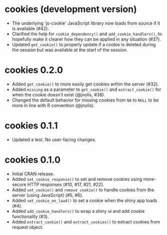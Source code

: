 # cookies (development version)

* The underlying 'js-cookie' JavaScript library now loads from source if it is available (#42).
* Clarified the help for `cookie_dependency()` and `add_cookie_handlers()`, to hopefully make it clearer how they can be applied in any situation (#37).
* Updated `get_cookie()` to properly update if a cookie is deleted during the session but was available at the start of the session.

# cookies 0.2.0

* Added `get_cookie()` to more easily get cookies within the server (#32).
* Added `missing` as a parameter to `get_cookie()` and `extract_cookie()` for when the cookie doesn't exist (@jnolis, #38).
* Changed the default behavior for missing cookies from `NA` to `NULL` to be more in line with R convention (@jnolis).

# cookies 0.1.1

* Updated a test. No user-facing changes.

# cookies 0.1.0

* Initial CRAN release.
* Added `set_cookie_response()` to set and remove cookies using more-secure HTTP responses (#10, #17, #21, #22).
* Added `set_cookie()` and `remove_cookie()` to handle cookies from the server (using JavaScript) (#5, #6).
* Added `set_cookie_on_load()` to set a cookie when the shiny app loads (#4).
* Added `add_cookie_handlers()`  to wrap a shiny ui and add cookie functionality (#3).
* Added `extract_cookie()` and `extract_cookies()` to extract cookies from request object.
